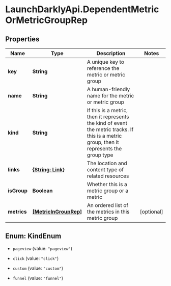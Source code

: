 # LaunchDarklyApi.DependentMetricOrMetricGroupRep

## Properties

Name | Type | Description | Notes
------------ | ------------- | ------------- | -------------
**key** | **String** | A unique key to reference the metric or metric group | 
**name** | **String** | A human-friendly name for the metric or metric group | 
**kind** | **String** | If this is a metric, then it represents the kind of event the metric tracks. If this is a metric group, then it represents the group type | 
**links** | [**{String: Link}**](Link.md) | The location and content type of related resources | 
**isGroup** | **Boolean** | Whether this is a metric group or a metric | 
**metrics** | [**[MetricInGroupRep]**](MetricInGroupRep.md) | An ordered list of the metrics in this metric group | [optional] 



## Enum: KindEnum


* `pageview` (value: `"pageview"`)

* `click` (value: `"click"`)

* `custom` (value: `"custom"`)

* `funnel` (value: `"funnel"`)





